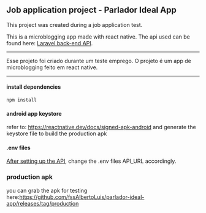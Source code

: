 ## Job application project - Parlador Ideal App

This project was created during a job application test. 

This is a microblogging app made with react native. 
The api used can be found here: [Laravel back-end API](https://github.com/fssAlbertoLuis/parlador-ideal-api).

------------------------------

Esse projeto foi criado durante um teste emprego. 
O projeto é um app de microblogging feito em react native.

------------------------------

#### install dependencies
```
npm install
```

#### android app keystore
refer to: https://reactnative.dev/docs/signed-apk-android and generate the keystore file to build the production apk

#### .env files
[After setting up the API](https://github.com/fssAlbertoLuis/parlador-ideal-api), change the .env files API_URL accordingly.

### production apk
you can grab the apk for testing here:https://github.com/fssAlbertoLuis/parlador-ideal-app/releases/tag/production
